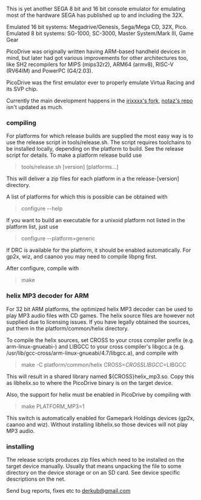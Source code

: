 This is yet another SEGA 8 bit and 16 bit console emulator for emulating most
of the hardware SEGA has published up to and including the 32X.

Emulated 16 bit systems: Megadrive/Genesis, Sega/Mega CD, 32X, Pico.
Emulated 8 bit systems: SG-1000, SC-3000, Master System/Mark III, Game Gear

PicoDrive was originally written having ARM-based handheld devices
in mind, but later had got various improvements for other architectures
too, like SH2 recompilers for MIPS (mips32r2), ARM64 (armv8), RISC-V (RV64IM)
and PowerPC (G4/2.03).

PicoDrive was the first emulator ever to properly emulate Virtua Racing and
its SVP chip.

Currently the main development happens in the
[irixxxx's fork](https://github.com/irixxxx/picodrive),
[notaz's repo](https://github.com/notaz/picodrive) isn't updated as much.

### compiling

For platforms for which release builds are supplied the most easy way is to 
use the release script in tools/release.sh.  The script requires toolchains
to be installed locally, depending on the platform to build. See the release
script for details. To make a platform release build use

> tools/release.sh [version] [platforms...]

This will deliver a zip files for each platform in a the release-[version]
directory.

A list of platforms for which this is possible can be obtained with

> configure --help

If you want to build an executable for a unixoid platform not listed in the
platform list, just use

> configure --platform=generic

If DRC is available for the platform, it should be enabled automatically.
For gp2x, wiz, and caanoo you may need to compile libpng first.

After configure, compile with

> make


### helix MP3 decoder for ARM

For 32 bit ARM platforms, the optimized helix MP3 decoder can be used to play
MP3 audio files with CD games. The helix source files are however not supplied
due to licensing issues. If you have legally obtained the sources, put them in
the platform/common/helix directory. 

To compile the helix sources, set CROSS to your cross compiler prefix
(e.g. arm-linux-gnueabi-) and LIBGCC to your cross compiler's libgcc.a
(e.g. /usr/lib/gcc-cross/arm-linux-gnueabi/4.7/libgcc.a), and compile with

> make -C platform/common/helix CROSS=$CROSS LIBGCC=$LIBGCC

This will result in a shared library named ${CROSS}helix_mp3.so. Copy this
as libhelix.so to where the PicoDrive binary is on the target device.


Also, the support for helix must be enabled in PicoDrive by compiling with

> make PLATFORM_MP3=1

This switch is automatically enabled for Gamepark Holdings devices (gp2x,
caanoo and wiz). Without installing libhelix.so those devices will not play
MP3 audio.


### installing

The release scripts produces zip files which need to be installed on the
target device manually. Usually that means unpacking the file to some
directory on the device storage or on an SD card. See device specific
descriptions on the net.

Send bug reports, fixes etc to <derkub@gmail.com>
